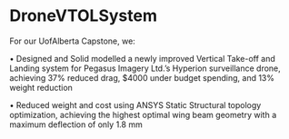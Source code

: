 # DroneVTOLSystem
For our UofAlberta Capstone, we:

• Designed and Solid modelled a newly improved Vertical Take-off and Landing system for Pegasus Imagery Ltd.’s Hyperion 
surveillance drone, achieving 37% reduced drag, $4000 under budget spending, and 13% weight reduction 

• Reduced weight and cost using ANSYS Static Structural topology optimization, achieving the highest optimal wing beam 
geometry with a maximum deflection of only 1.8 mm
